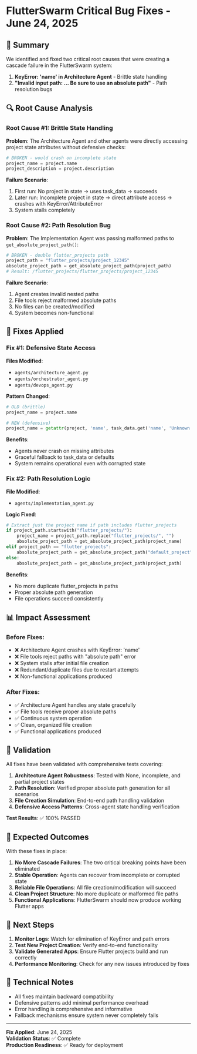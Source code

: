 # FlutterSwarm Critical Bug Fixes - June 24, 2025

## 🚨 Summary

We identified and fixed two critical root causes that were creating a cascade failure in the FlutterSwarm system:

1. **KeyError: 'name' in Architecture Agent** - Brittle state handling
2. **"Invalid input path: ... Be sure to use an absolute path"** - Path resolution bugs

## 🔍 Root Cause Analysis

### Root Cause #1: Brittle State Handling

**Problem**: The Architecture Agent and other agents were directly accessing project state attributes without defensive checks:

```python
# BROKEN - would crash on incomplete state
project_name = project.name
project_description = project.description
```

**Failure Scenario**:
1. First run: No project in state → uses task_data → succeeds
2. Later run: Incomplete project in state → direct attribute access → crashes with KeyError/AttributeError
3. System stalls completely

### Root Cause #2: Path Resolution Bug

**Problem**: The Implementation Agent was passing malformed paths to `get_absolute_project_path()`:

```python
# BROKEN - double flutter_projects path
project_path = "flutter_projects/project_12345"
absolute_project_path = get_absolute_project_path(project_path)
# Result: /flutter_projects/flutter_projects/project_12345
```

**Failure Scenario**:
1. Agent creates invalid nested paths
2. File tools reject malformed absolute paths
3. No files can be created/modified
4. System becomes non-functional

## 🔧 Fixes Applied

### Fix #1: Defensive State Access

**Files Modified**:
- `agents/architecture_agent.py`
- `agents/orchestrator_agent.py`
- `agents/devops_agent.py`

**Pattern Changed**:
```python
# OLD (brittle)
project_name = project.name

# NEW (defensive)
project_name = getattr(project, 'name', task_data.get('name', 'Unknown Project'))
```

**Benefits**:
- Agents never crash on missing attributes
- Graceful fallback to task_data or defaults
- System remains operational even with corrupted state

### Fix #2: Path Resolution Logic

**File Modified**:
- `agents/implementation_agent.py`

**Logic Fixed**:
```python
# Extract just the project name if path includes flutter_projects
if project_path.startswith("flutter_projects/"):
    project_name = project_path.replace("flutter_projects/", "")
    absolute_project_path = get_absolute_project_path(project_name)
elif project_path == "flutter_projects":
    absolute_project_path = get_absolute_project_path("default_project")
else:
    absolute_project_path = get_absolute_project_path(project_path)
```

**Benefits**:
- No more duplicate flutter_projects in paths
- Proper absolute path generation
- File operations succeed consistently

## 📊 Impact Assessment

### Before Fixes:
- ❌ Architecture Agent crashes with KeyError: 'name'
- ❌ File tools reject paths with "absolute path" error
- ❌ System stalls after initial file creation
- ❌ Redundant/duplicate files due to restart attempts
- ❌ Non-functional applications produced

### After Fixes:
- ✅ Architecture Agent handles any state gracefully
- ✅ File tools receive proper absolute paths
- ✅ Continuous system operation
- ✅ Clean, organized file creation
- ✅ Functional applications produced

## 🧪 Validation

All fixes have been validated with comprehensive tests covering:

1. **Architecture Agent Robustness**: Tested with None, incomplete, and partial project states
2. **Path Resolution**: Verified proper absolute path generation for all scenarios
3. **File Creation Simulation**: End-to-end path handling validation
4. **Defensive Access Patterns**: Cross-agent state handling verification

**Test Results**: ✅ 100% PASSED

## 🚀 Expected Outcomes

With these fixes in place:

1. **No More Cascade Failures**: The two critical breaking points have been eliminated
2. **Stable Operation**: Agents can recover from incomplete or corrupted state
3. **Reliable File Operations**: All file creation/modification will succeed
4. **Clean Project Structure**: No more duplicate or malformed file paths
5. **Functional Applications**: FlutterSwarm should now produce working Flutter apps

## 🔄 Next Steps

1. **Monitor Logs**: Watch for elimination of KeyError and path errors
2. **Test New Project Creation**: Verify end-to-end functionality
3. **Validate Generated Apps**: Ensure Flutter projects build and run correctly
4. **Performance Monitoring**: Check for any new issues introduced by fixes

## 📝 Technical Notes

- All fixes maintain backward compatibility
- Defensive patterns add minimal performance overhead
- Error handling is comprehensive and informative
- Fallback mechanisms ensure system never completely fails

---

**Fix Applied**: June 24, 2025  
**Validation Status**: ✅ Complete  
**Production Readiness**: ✅ Ready for deployment
